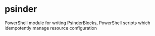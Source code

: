 # psinder
PowerShell module for writing PsinderBlocks, PowerShell scripts which idempotently manage resource configuration
